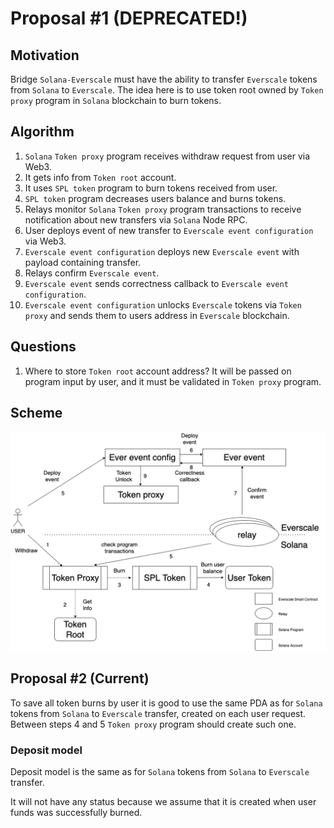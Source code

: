 # Proposal #1 (DEPRECATED!)

## Motivation

Bridge `Solana-Everscale` must have the ability to transfer `Everscale` tokens from `Solana` to `Everscale`. The idea here is 
to use token root owned by `Token proxy` program in `Solana` blockchain to burn tokens.

## Algorithm

1. `Solana` `Token proxy` program receives withdraw request from user via Web3.
2. It gets info from `Token root` account.
3. It uses `SPL token` program to burn tokens received from user.
4. `SPL token` program decreases users balance and burns tokens.
5. Relays monitor `Solana` `Token proxy` program transactions to receive notification about new transfers via `Solana` Node RPC.
6. User deploys event of new transfer to `Everscale event configuration` via Web3.
7. `Everscale event configuration` deploys new `Everscale event` with payload containing transfer.
8. Relays confirm `Everscale event`.
9. `Everscale event` sends correctness callback to `Everscale event configuration`.
10. `Everscale event configuration` unlocks `Everscale` tokens via `Token proxy` and sends them to users address in `Everscale` blockchain.

## Questions

1. Where to store `Token root` account address?
It will be passed on program input by user, and it must be validated in `Token proxy` program.

## Scheme

![Solana Ever Ever tokens](../png/solana_ever_ever_tokens.png "Solana Ever Ever tokens")

## Proposal #2 (Current)

To save all token burns by user it is good to use the same PDA as for `Solana` tokens from `Solana` to `Everscale` transfer, 
created on each user request.
Between steps 4 and 5 `Token proxy` program should create such one.

### Deposit model

Deposit model is the same as for `Solana` tokens from `Solana` to `Everscale` transfer.

It will not have any status because we assume that it is created when user funds was successfully burned.